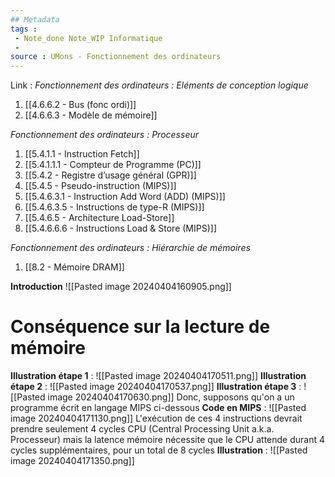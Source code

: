 ```yaml
---
## Metadata
tags : 
 - Note_done Note_WIP Informatique
 - 
source : UMons - Fonctionnement des ordinateurs
---
```


Link :
_Fonctionnement des ordinateurs : Eléments de conception logique_
1. [[4.6.6.2 - Bus (fonc ordi)]]
2. [[4.6.6.3 - Modèle de mémoire]]

_Fonctionnement des ordinateurs : Processeur_
1. [[5.4.1.1 - Instruction Fetch]]
2. [[5.4.1.1.1 - Compteur de Programme (PC)]]
3. [[5.4.2 - Registre d’usage général (GPR)]]
4. [[5.4.5 - Pseudo-instruction (MIPS)]]
5. [[5.4.6.3.1 - Instruction Add Word (ADD) (MIPS)]]
6. [[5.4.6.3.5 - Instructions de type-R (MIPS)]]
7. [[5.4.6.5 - Architecture Load-Store]]
8. [[5.4.6.6.6 - Instructions Load & Store (MIPS)]]

_Fonctionnement des ordinateurs : Hiérarchie de mémoires_
1. [[8.2 - Mémoire DRAM]]

**Introduction**
![[Pasted image 20240404160905.png]]
# Conséquence sur la lecture de mémoire
**Illustration étape 1** : ![[Pasted image 20240404170511.png]]
**Illustration étape 2** : ![[Pasted image 20240404170537.png]]
**Illustration étape 3** : ![[Pasted image 20240404170630.png]]
Donc, supposons qu'on a un programme écrit en langage MIPS ci-dessous 
**Code en MIPS** : ![[Pasted image 20240404171130.png]]
L'exécution de ces 4 instructions devrait prendre seulement 4 cycles CPU (Central Processing Unit a.k.a. Processeur) mais la latence mémoire nécessite que le CPU attende durant 4 cycles supplémentaires, pour un total de 8 cycles
**Illustration** : ![[Pasted image 20240404171350.png]]
